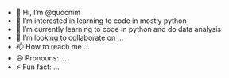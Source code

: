 - 👋 Hi, I’m @quocnim
- 👀 I’m interested in learning to code in mostly python
- 🌱 I’m currently learning to code in python and do data analysis
- 💞️ I’m looking to collaborate on ...
- 📫 How to reach me ...
- 😄 Pronouns: ...
- ⚡ Fun fact: ...

<!---
quocnim/quocnim is a ✨ special ✨ repository because its `README.md` (this file) appears on your GitHub profile.
You can click the Preview link to take a look at your changes.
--->
